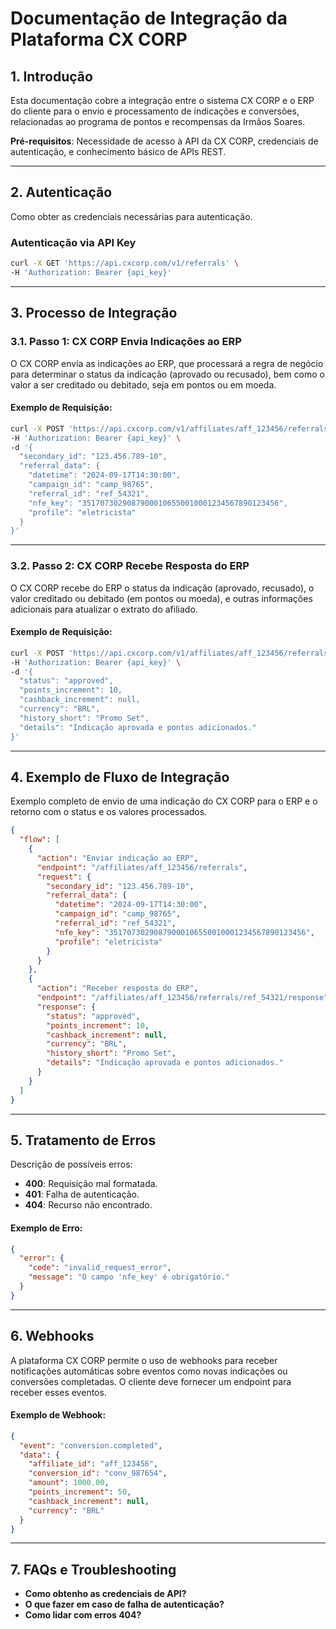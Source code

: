 
# Documentação de Integração da Plataforma CX CORP

## 1. Introdução
Esta documentação cobre a integração entre o sistema CX CORP e o ERP do cliente para o envio e processamento de indicações e conversões, relacionadas ao programa de pontos e recompensas da Irmãos Soares.

**Pré-requisitos**: Necessidade de acesso à API da CX CORP, credenciais de autenticação, e conhecimento básico de APIs REST.

---

## 2. Autenticação

Como obter as credenciais necessárias para autenticação.

### Autenticação via API Key

```bash
curl -X GET 'https://api.cxcorp.com/v1/referrals' \
-H 'Authorization: Bearer {api_key}'
```

---

## 3. Processo de Integração

### 3.1. Passo 1: CX CORP Envia Indicações ao ERP

O CX CORP envia as indicações ao ERP, que processará a regra de negócio para determinar o status da indicação (aprovado ou recusado), bem como o valor a ser creditado ou debitado, seja em pontos ou em moeda.

#### Exemplo de Requisição:

```bash
curl -X POST 'https://api.cxcorp.com/v1/affiliates/aff_123456/referrals' \
-H 'Authorization: Bearer {api_key}' \
-d '{
  "secondary_id": "123.456.789-10",
  "referral_data": {
    "datetime": "2024-09-17T14:30:00",
    "campaign_id": "camp_98765",
    "referral_id": "ref_54321",
    "nfe_key": "35170730290879000106550010001234567890123456",
    "profile": "eletricista"
  }
}'
```

---

### 3.2. Passo 2: CX CORP Recebe Resposta do ERP

O CX CORP recebe do ERP o status da indicação (aprovado, recusado), o valor creditado ou debitado (em pontos ou moeda), e outras informações adicionais para atualizar o extrato do afiliado.

#### Exemplo de Requisição:

```bash
curl -X POST 'https://api.cxcorp.com/v1/affiliates/aff_123456/referrals/ref_54321/response' \
-H 'Authorization: Bearer {api_key}' \
-d '{
  "status": "approved",
  "points_increment": 10,
  "cashback_increment": null,
  "currency": "BRL",
  "history_short": "Promo Set",
  "details": "Indicação aprovada e pontos adicionados."
}'
```

---

## 4. Exemplo de Fluxo de Integração

Exemplo completo de envio de uma indicação do CX CORP para o ERP e o retorno com o status e os valores processados.

```json
{
  "flow": [
    {
      "action": "Enviar indicação ao ERP",
      "endpoint": "/affiliates/aff_123456/referrals",
      "request": {
        "secondary_id": "123.456.789-10",
        "referral_data": {
          "datetime": "2024-09-17T14:30:00",
          "campaign_id": "camp_98765",
          "referral_id": "ref_54321",
          "nfe_key": "35170730290879000106550010001234567890123456",
          "profile": "eletricista"
        }
      }
    },
    {
      "action": "Receber resposta do ERP",
      "endpoint": "/affiliates/aff_123456/referrals/ref_54321/response",
      "response": {
        "status": "approved",
        "points_increment": 10,
        "cashback_increment": null,
        "currency": "BRL",
        "history_short": "Promo Set",
        "details": "Indicação aprovada e pontos adicionados."
      }
    }
  ]
}
```

---

## 5. Tratamento de Erros

Descrição de possíveis erros:

- **400**: Requisição mal formatada.
- **401**: Falha de autenticação.
- **404**: Recurso não encontrado.

#### Exemplo de Erro:

```json
{
  "error": {
    "code": "invalid_request_error",
    "message": "O campo 'nfe_key' é obrigatório."
  }
}
```

---

## 6. Webhooks

A plataforma CX CORP permite o uso de webhooks para receber notificações automáticas sobre eventos como novas indicações ou conversões completadas. O cliente deve fornecer um endpoint para receber esses eventos.

#### Exemplo de Webhook:

```json
{
  "event": "conversion.completed",
  "data": {
    "affiliate_id": "aff_123456",
    "conversion_id": "conv_987654",
    "amount": 1000.00,
    "points_increment": 50,
    "cashback_increment": null,
    "currency": "BRL"
  }
}
```

---

## 7. FAQs e Troubleshooting

- **Como obtenho as credenciais de API?**
- **O que fazer em caso de falha de autenticação?**
- **Como lidar com erros 404?**
